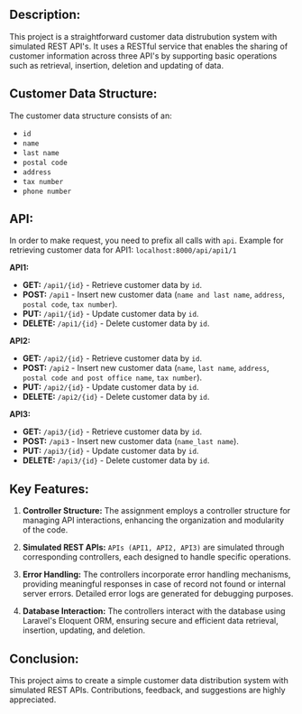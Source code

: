 ## Description:
This project is a straightforward customer data distrubution system with simulated REST API's. It uses a RESTful service that enables the sharing of customer information across three API's by supporting basic operations such as retrieval, insertion, deletion and updating of data.

## Customer Data Structure:
The customer data structure consists of an: <br /> 
- `id` <br />
- `name` <br />
- `last name` <br />
- `postal code` <br /> 
- `address` <br /> 
- `tax number` <br />
- `phone number` <br />

## API:
In order to make request, you need to prefix all calls with `api`.
Example for retrieving customer data for API1: `localhost:8000/api/api1/1`

**API1:**
- **GET:** `/api1/{id}` - Retrieve customer data by `id`.
- **POST:** `/api1` - Insert new customer data (`name and last name`, `address`, `postal code`, `tax number`).
- **PUT:** `/api1/{id}` - Update customer data by `id`.
- **DELETE:** `/api1/{id}` - Delete customer data by `id`.

**API2:**
- **GET:** `/api2/{id}` - Retrieve customer data by `id`.
- **POST:** `/api2` - Insert new customer data (`name`, `last name`, `address`, `postal code and post office name`, `tax number`).
- **PUT:** `/api2/{id}` - Update customer data by `id`.
- **DELETE:** `/api2/{id}` - Delete customer data by `id`.

**API3:**
- **GET:** `/api3/{id}` - Retrieve customer data by `id`.
- **POST:** `/api3` - Insert new customer data (`name_last name`).
- **PUT:** `/api3/{id}` - Update customer data by `id`.
- **DELETE:** `/api3/{id}` - Delete customer data by `id`.

## Key Features:
1. **Controller Structure:** The assignment employs a controller structure for managing API interactions, enhancing the organization and modularity of the code.

2. **Simulated REST APIs:** `APIs (API1, API2, API3)` are simulated through corresponding controllers, each designed to handle specific operations.

3. **Error Handling:** The controllers incorporate error handling mechanisms, providing meaningful responses in case of record not found or internal server errors. Detailed error logs are generated for debugging purposes.

4. **Database Interaction:** The controllers interact with the database using Laravel's Eloquent ORM, ensuring secure and efficient data retrieval, insertion, updating, and deletion.
   
## Conclusion: 
This project aims to create a simple customer data distribution system with simulated REST APIs. Contributions, feedback, and suggestions are highly appreciated.

